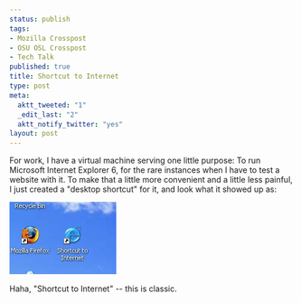 ```yaml
--- 
status: publish
tags: 
- Mozilla Crosspost
- OSU OSL Crosspost
- Tech Talk
published: true
title: Shortcut to Internet
type: post
meta: 
  aktt_tweeted: "1"
  _edit_last: "2"
  aktt_notify_twitter: "yes"
layout: post
---
```

For work, I have a virtual machine serving one little purpose: To run Microsoft Internet Explorer 6, for the rare instances when I have to test a website with it. To make that a little more convenient and a little less painful, I just created a "desktop shortcut" for it, and look what it showed up as:

<img src="/media/wp/2009/11/shortcut.jpg" alt="Shortcut to Internet" title="Shortcut to Internet" width="189" height="128" class="alignnone size-full wp-image-2439" />

Haha, "Shortcut to Internet" -- this is classic.
